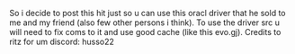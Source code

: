 So i decide to post this hit just so u can use this oracl driver that he sold to me and my friend (also few other persons i think). 
To use the driver src u will need to fix coms to it and use good cache (like this evo.gj). 
Credits to ritz for um
discord: husso22
